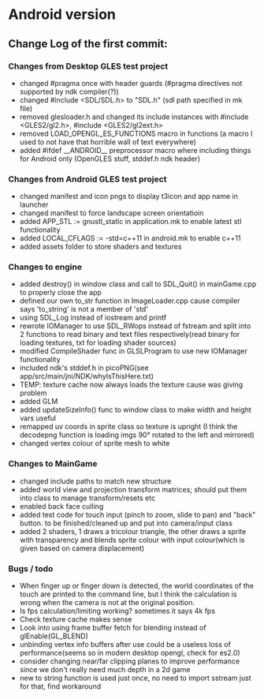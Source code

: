 # Android version

## Change Log of the first commit:

### Changes from Desktop GLES test project
- changed #pragma once with header guards (#pragma directives not supported by ndk compiler(?))
- changed #include <SDL/SDL.h> to "SDL.h" (sdl path specified in mk file)
- removed glesloader.h and changed its include instances with #include <GLES2/gl2.h>, #include <GLES2/gl2ext.h>
- removed LOAD_OPENGL_ES_FUNCTIONS macro in functions (a macro I used to not have that horrible wall of text everywhere)
- added #ifdef \_\_ANDROID\_\_ preprocessor macro where including things for Android only (OpenGLES stuff, stddef.h ndk header)

### Changes from Android GLES test project
- changed manifest and icon pngs to display t3icon and app name in launcher
- changed manifest to force landscape screen orientatioin
- added APP_STL := gnustl_static in application.mk to enable latest stl functionality
- added LOCAL_CFLAGS := -std=c++11 in android.mk to enable c++11
- added assets folder to store shaders and textures

### Changes to engine
- added destroy() in window class and call to SDL_Quit() in mainGame.cpp to properly close the app
- defined our own to_str function in ImageLoader.cpp cause compiler says 'to_string' is not a member of 'std'
- using SDL_Log instead of iostream and printf
- rewrote IOManager to use SDL_RWops instead of fstream and split into 2 functions to read binary and text files respectively(read binary for loading textures, txt for loading shader sources)
- modified CompileShader func in GLSLProgram to use new IOManager functionality
- included ndk's stddef.h in picoPNG(see app/src/main/jni/NDK/whyIsThisHere.txt)
- TEMP: texture cache now always loads the texture cause was giving problem
- added GLM
- added updateSizeInfo() func to window class to make width and height vars useful
- remapped uv coords in sprite class so texture is upright (I think the decodepng function is loading imgs 90° rotated to the left and mirrored)
- changed vertex colour of sprite mesh to white

### Changes to MainGame
- changed include paths to match new structure
- added world view and projection transform matrices; should put them into class to manage transform/resets etc
- enabled back face culling
- added test code for touch input (pinch to zoom, slide to pan) and "back" button. to be finished/cleaned up and put into camera/input class
- added 2 shaders, 1 draws a tricolour triangle, the other draws a sprite with transparency and blends sprite colour with input colour(which is given based on camera displacement)

### Bugs / todo
- When finger up or finger down is detected, the world coordinates of the touch are printed to the command line, but I think the calculation is wrong when the camera is not at the original position.
- Is fps calculation/limiting working? sometimes it says 4k fps
- Check texture cache makes sense
- Look into using frame buffer fetch for blending instead of glEnable(GL_BLEND)
- unbinding vertex info buffers after use could be a useless loss of performance(seems so in modern desktop opengl, check for es2.0)
- consider changing near/far clipping planes to improve performance since we don't really need much depth in a 2d game
- new to string function is used just once, no need to import sstream just for that, find workaround


